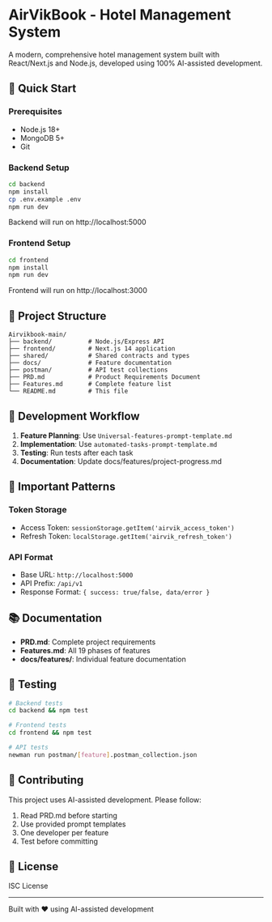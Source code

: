 # AirVikBook - Hotel Management System

A modern, comprehensive hotel management system built with React/Next.js and Node.js, developed using 100% AI-assisted development.

## 🚀 Quick Start

### Prerequisites
- Node.js 18+ 
- MongoDB 5+
- Git

### Backend Setup
```bash
cd backend
npm install
cp .env.example .env
npm run dev
```
Backend will run on http://localhost:5000

### Frontend Setup
```bash
cd frontend
npm install
npm run dev
```
Frontend will run on http://localhost:3000

## 📁 Project Structure

```
Airvikbook-main/
├── backend/          # Node.js/Express API
├── frontend/         # Next.js 14 application
├── shared/           # Shared contracts and types
├── docs/             # Feature documentation
├── postman/          # API test collections
├── PRD.md            # Product Requirements Document
├── Features.md       # Complete feature list
└── README.md         # This file
```

## 🔧 Development Workflow

1. **Feature Planning**: Use `Universal-features-prompt-template.md`
2. **Implementation**: Use `automated-tasks-prompt-template.md`
3. **Testing**: Run tests after each task
4. **Documentation**: Update docs/features/project-progress.md

## 🔑 Important Patterns

### Token Storage
- Access Token: `sessionStorage.getItem('airvik_access_token')`
- Refresh Token: `localStorage.getItem('airvik_refresh_token')`

### API Format
- Base URL: `http://localhost:5000`
- API Prefix: `/api/v1`
- Response Format: `{ success: true/false, data/error }`

## 📚 Documentation

- **PRD.md**: Complete project requirements
- **Features.md**: All 19 phases of features
- **docs/features/**: Individual feature documentation

## 🧪 Testing

```bash
# Backend tests
cd backend && npm test

# Frontend tests  
cd frontend && npm test

# API tests
newman run postman/[feature].postman_collection.json
```

## 🤝 Contributing

This project uses AI-assisted development. Please follow:
1. Read PRD.md before starting
2. Use provided prompt templates
3. One developer per feature
4. Test before committing

## 📝 License

ISC License

---

Built with ❤️ using AI-assisted development
